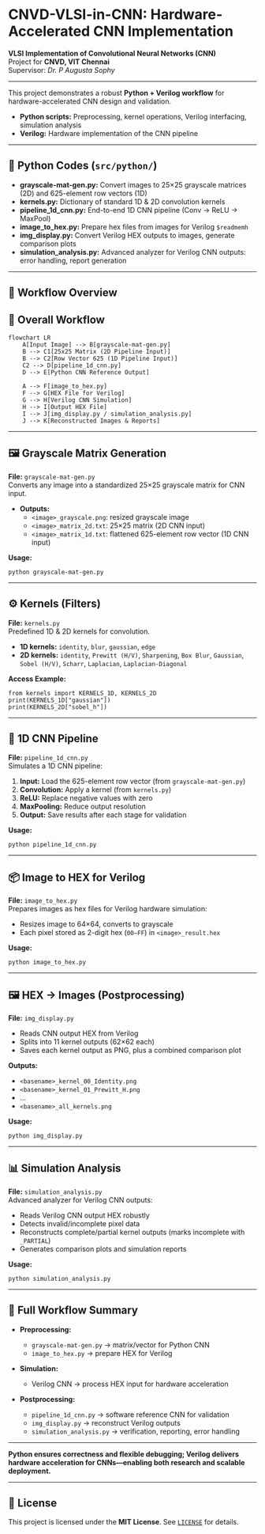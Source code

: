 # CNVD-VLSI-in-CNN: Hardware-Accelerated CNN Implementation

**VLSI Implementation of Convolutional Neural Networks (CNN)**  
Project for **CNVD, VIT Chennai**  
Supervisor: *Dr. P Augusta Sophy*

---

This project demonstrates a robust **Python + Verilog workflow** for hardware-accelerated CNN design and validation.  
- **Python scripts:** Preprocessing, kernel operations, Verilog interfacing, simulation analysis  
- **Verilog:** Hardware implementation of the CNN pipeline

---

## 📂 Python Codes (`src/python/`)

- **grayscale-mat-gen.py:** Convert images to 25×25 grayscale matrices (2D) and 625-element row vectors (1D)
- **kernels.py:** Dictionary of standard 1D & 2D convolution kernels
- **pipeline_1d_cnn.py:** End-to-end 1D CNN pipeline (Conv → ReLU → MaxPool)
- **image_to_hex.py:** Prepare hex files from images for Verilog `$readmemh`
- **img_display.py:** Convert Verilog HEX outputs to images, generate comparison plots
- **simulation_analysis.py:** Advanced analyzer for Verilog CNN outputs: error handling, report generation

---

## 🔄 Workflow Overview



## 🔄 Overall Workflow

```mermaid
flowchart LR
    A[Input Image] --> B[grayscale-mat-gen.py]
    B --> C1[25x25 Matrix (2D Pipeline Input)]
    B --> C2[Row Vector 625 (1D Pipeline Input)]
    C2 --> D[pipeline_1d_cnn.py]
    D --> E[Python CNN Reference Output]

    A --> F[image_to_hex.py]
    F --> G[HEX File for Verilog]
    G --> H[Verilog CNN Simulation]
    H --> I[Output HEX File]
    I --> J[img_display.py / simulation_analysis.py]
    J --> K[Reconstructed Images & Reports]
```


---

## 🖼️ Grayscale Matrix Generation

**File:** `grayscale-mat-gen.py`  
Converts any image into a standardized 25×25 grayscale matrix for CNN input.

- **Outputs:**
    - `<image>_grayscale.png`: resized grayscale image
    - `<image>_matrix_2d.txt`: 25×25 matrix (2D CNN input)
    - `<image>_matrix_1d.txt`: flattened 625-element row vector (1D CNN input)

**Usage:**

```
python grayscale-mat-gen.py
```

---

## ⚙️ Kernels (Filters)

**File:** `kernels.py`  
Predefined 1D & 2D kernels for convolution.

- **1D kernels:** `identity`, `blur`, `gaussian`, `edge`
- **2D kernels:** `identity`, `Prewitt (H/V)`, `Sharpening`, `Box Blur`, `Gaussian`, `Sobel (H/V)`, `Scharr`, `Laplacian`, `Laplacian-Diagonal`

**Access Example:**

```
from kernels import KERNELS_1D, KERNELS_2D
print(KERNELS_1D["gaussian"])
print(KERNELS_2D["sobel_h"])
```

---

## 🔄 1D CNN Pipeline

**File:** `pipeline_1d_cnn.py`  
Simulates a 1D CNN pipeline:

1. **Input:** Load the 625-element row vector (from `grayscale-mat-gen.py`)
2. **Convolution:** Apply a kernel (from `kernels.py`)
3. **ReLU:** Replace negative values with zero
4. **MaxPooling:** Reduce output resolution
5. **Output:** Save results after each stage for validation

**Usage:**

```
python pipeline_1d_cnn.py
```

---

## 📦 Image to HEX for Verilog

**File:** `image_to_hex.py`  
Prepares images as hex files for Verilog hardware simulation:

- Resizes image to 64×64, converts to grayscale
- Each pixel stored as 2-digit hex (`00–FF`) in `<image>_result.hex`

**Usage:**

```
python image_to_hex.py
```

---

## 🖼️ HEX → Images (Postprocessing)

**File:** `img_display.py`  
- Reads CNN output HEX from Verilog
- Splits into 11 kernel outputs (62×62 each)
- Saves each kernel output as PNG, plus a combined comparison plot

**Outputs:**
- `<basename>_kernel_00_Identity.png`
- `<basename>_kernel_01_Prewitt_H.png`
- ...
- `<basename>_all_kernels.png`

**Usage:**

```
python img_display.py
```

---

## 📊 Simulation Analysis

**File:** `simulation_analysis.py`  
Advanced analyzer for Verilog CNN outputs:

- Reads Verilog CNN output HEX robustly
- Detects invalid/incomplete pixel data
- Reconstructs complete/partial kernel outputs (marks incomplete with `_PARTIAL`)
- Generates comparison plots and simulation reports

**Usage:**

```
python simulation_analysis.py
```

---

## 🧩 Full Workflow Summary

- **Preprocessing:**  
    - `grayscale-mat-gen.py` → matrix/vector for Python CNN  
    - `image_to_hex.py` → prepare HEX for Verilog

- **Simulation:**  
    - Verilog CNN → process HEX input for hardware acceleration

- **Postprocessing:**  
    - `pipeline_1d_cnn.py` → software reference CNN for validation  
    - `img_display.py` → reconstruct Verilog outputs  
    - `simulation_analysis.py` → verification, reporting, error handling

---

**Python ensures correctness and flexible debugging; Verilog delivers hardware acceleration for CNNs—enabling both research and scalable deployment.**

---

## 📄 License

This project is licensed under the **MIT License**. See [`LICENSE`](LICENSE) for details.  
